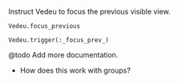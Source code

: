 Instruct Vedeu to focus the previous visible view.

    Vedeu.focus_previous

    Vedeu.trigger(:_focus_prev_)

@todo Add more documentation.
- How does this work with groups?
